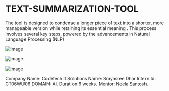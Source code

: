 # TEXT-SUMMARIZATION-TOOL
The tool is designed to condense a longer piece of text into a shorter, more manageable version while retaining its essential meaning . This process involves several key steps, powered by the advancements in Natural Language Processing (NLP)

![image](https://github.com/user-attachments/assets/a8a3effd-4d56-4f80-9116-82b1fac06127)

![image](https://github.com/user-attachments/assets/786c3e53-b01d-456c-834d-a74edbc33086)

![image](https://github.com/user-attachments/assets/cc3e5b6f-f7d3-40ae-81e5-ff07d015c9c9)

Company Name: Codetech It Solutions
Name: Srayasree Dhar
Intern Id: CT06WU06
DOMAIN: AI.
Duration:6 weeks.
Mentor: Neela Santosh.
